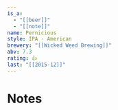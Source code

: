 ```yaml
---
is_a:
  - "[[beer]]"
  - "[[note]]"
name: Pernicious
style: IPA - American
brewery: "[[Wicked Weed Brewing]]"
abv: 7.3
rating: 👍
last: "[[2015-12]]"
---
```

# Notes

